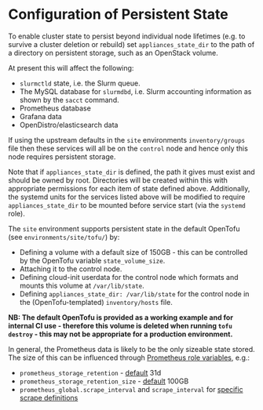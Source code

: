 # Configuration of Persistent State

To enable cluster state to persist beyond individual node lifetimes (e.g. to survive a cluster deletion or rebuild) set `appliances_state_dir` to the path of a directory on persistent storage, such as an OpenStack volume.

At present this will affect the following:

- `slurmctld` state, i.e. the Slurm queue.
- The MySQL database for `slurmdbd`, i.e. Slurm accounting information as shown by the `sacct` command.
- Prometheus database
- Grafana data
- OpenDistro/elasticsearch data

If using the upstream defaults in the `site` environments `inventory/groups` file then these services will all be on the `control` node and hence only this node requires persistent storage.

Note that if `appliances_state_dir` is defined, the path it gives must exist and should be owned by root. Directories will be created within this with appropriate permissions for each item of state defined above. Additionally, the systemd units for the services listed above will be modified to require `appliances_state_dir` to be mounted before service start (via the `systemd` role).

The `site` environment supports persistent state in the default OpenTofu (see `environments/site/tofu/`) by:

- Defining a volume with a default size of 150GB - this can be controlled by the OpenTofu variable `state_volume_size`.
- Attaching it to the control node.
- Defining cloud-init userdata for the control node which formats and mounts this volume at `/var/lib/state`.
- Defining `appliances_state_dir: /var/lib/state` for the control node in the (OpenTofu-templated) `inventory/hosts` file.

**NB: The default OpenTofu is provided as a working example and for internal CI use - therefore this volume is deleted when running `tofu destroy` - this may not be appropriate for a production environment.**

In general, the Prometheus data is likely to be the only sizeable state stored. The size of this can be influenced through [Prometheus role variables](https://github.com/cloudalchemy/ansible-prometheus#role-variables), e.g.:

- `prometheus_storage_retention` - [default](../environments/common/inventory/group_vars/all/prometheus.yml) 31d
- `prometheus_storage_retention_size` - [default](../environments/common/inventory/group_vars/all/prometheus.yml) 100GB
- `prometheus_global.scrape_interval` and `scrape_interval` for [specific scrape definitions](../environments/common/inventory/group_vars/all/prometheus.yml)
